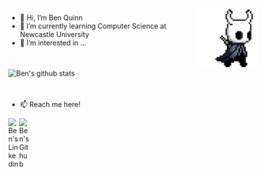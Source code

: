 <img src="https://raw.githubusercontent.com/TanZng/TanZng/master/assets/hollor_knight3.gif" align="right" width="120"/>

- 👋 Hi, I’m Ben Quinn
- 🌱 I’m currently learning Computer Science at Newcastle University
- 👀 I’m interested in ...

<br/>

![Ben's github stats](https://github-readme-stats.vercel.app/api?username=BenQuinn7&show_icons=true&theme=dark)

<br/>

- 📫 Reach me here!
<a href="https://linkedin.com/in/benquinn7">
  <img align="left" alt="Ben's Linkedin" width="22px" src="https://cdn.jsdelivr.net/npm/simple-icons@v3/icons/linkedin.svg" />
</a>
<a href="https://github.com/BenQuinn7">
  <img align="left" alt="Ben's Github" width="22px" src="https://cdn.jsdelivr.net/npm/simple-icons@v3/icons/github.svg" />
</a>

<br/>

<!---
BenQuinn7/BenQuinn7 is a ✨ special ✨ repository because its `README.md` (this file) appears on your GitHub profile.
You can click the Preview link to take a look at your changes.
--->

